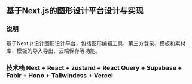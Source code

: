 ## 基于Next.js的图形设计平台设计与实现

### 说明

基于Next.js设计图形设计平台，包括图形编辑工具、第三方登录、模板和素材库、模板的导入导出、云端保存等功能。

### 技术栈 Next + React + zustand + React Query + Supabase + Fabir + Hono + Tailwindcss + Vercel
